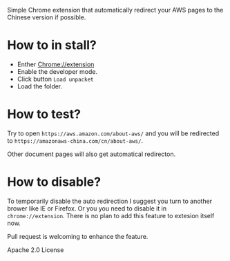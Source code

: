 Simple Chrome extension that automatically redirect your AWS pages to the Chinese version if possible.

# How to in stall?
* Enther [Chrome://extension](chrome://extension)
* Enable the developer mode.
* Click button `Load unpacket` 
* Load the folder.

# How to test?
Try to open `https://aws.amazon.com/about-aws/` and you will be redirected to `https://amazonaws-china.com/cn/about-aws/`. 

Other document pages will also get automatical redirecton.

# How to disable?
To temporarily disable the auto redirection I suggest you turn to another brower like IE or Firefox. Or you you need to disable it in `chrome://extension`. There is no plan to add this feature to extesion itself now.

Pull request is welcoming to enhance the feature.

Apache 2.0 License
